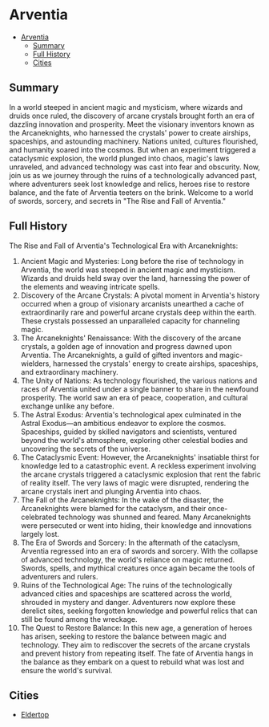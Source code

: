 # Arventia

- [Arventia](#arventia)
  - [Summary](#summary)
  - [Full History](#full-history)
  - [Cities](#cities)

## Summary

In a world steeped in ancient magic and mysticism, where wizards and druids once ruled, the discovery of arcane crystals brought forth an era of dazzling innovation and prosperity. Meet the visionary inventors known as the Arcaneknights, who harnessed the crystals' power to create airships, spaceships, and astounding machinery. Nations united, cultures flourished, and humanity soared into the cosmos. But when an experiment triggered a cataclysmic explosion, the world plunged into chaos, magic's laws unraveled, and advanced technology was cast into fear and obscurity. Now, join us as we journey through the ruins of a technologically advanced past, where adventurers seek lost knowledge and relics, heroes rise to restore balance, and the fate of Arventia teeters on the brink. Welcome to a world of swords, sorcery, and secrets in "The Rise and Fall of Arventia." 

## Full History

The Rise and Fall of Arventia's Technological Era with Arcaneknights:
1. Ancient Magic and Mysteries: Long before the rise of technology in Arventia, the world was steeped in ancient magic and mysticism. Wizards and druids held sway over the land, harnessing the power of the elements and weaving intricate spells.
2. Discovery of the Arcane Crystals: A pivotal moment in Arventia's history occurred when a group of visionary arcanists unearthed a cache of extraordinarily rare and powerful arcane crystals deep within the earth. These crystals possessed an unparalleled capacity for channeling magic.
3. The Arcaneknights' Renaissance: With the discovery of the arcane crystals, a golden age of innovation and progress dawned upon Arventia. The Arcaneknights, a guild of gifted inventors and magic-wielders, harnessed the crystals' energy to create airships, spaceships, and extraordinary machinery.
4. The Unity of Nations: As technology flourished, the various nations and races of Arventia united under a single banner to share in the newfound prosperity. The world saw an era of peace, cooperation, and cultural exchange unlike any before.
5. The Astral Exodus: Arventia's technological apex culminated in the Astral Exodus—an ambitious endeavor to explore the cosmos. Spaceships, guided by skilled navigators and scientists, ventured beyond the world's atmosphere, exploring other celestial bodies and uncovering the secrets of the universe.
6. The Cataclysmic Event: However, the Arcaneknights' insatiable thirst for knowledge led to a catastrophic event. A reckless experiment involving the arcane crystals triggered a cataclysmic explosion that rent the fabric of reality itself. The very laws of magic were disrupted, rendering the arcane crystals inert and plunging Arventia into chaos.
7. The Fall of the Arcaneknights: In the wake of the disaster, the Arcaneknights were blamed for the cataclysm, and their once-celebrated technology was shunned and feared. Many Arcaneknights were persecuted or went into hiding, their knowledge and innovations largely lost.
8. The Era of Swords and Sorcery: In the aftermath of the cataclysm, Arventia regressed into an era of swords and sorcery. With the collapse of advanced technology, the world's reliance on magic returned. Swords, spells, and mythical creatures once again became the tools of adventurers and rulers.
9. Ruins of the Technological Age: The ruins of the technologically advanced cities and spaceships are scattered across the world, shrouded in mystery and danger. Adventurers now explore these derelict sites, seeking forgotten knowledge and powerful relics that can still be found among the wreckage.
10. The Quest to Restore Balance: In this new age, a generation of heroes has arisen, seeking to restore the balance between magic and technology. They aim to rediscover the secrets of the arcane crystals and prevent history from repeating itself. The fate of Arventia hangs in the balance as they embark on a quest to rebuild what was lost and ensure the world's survival.


## Cities

- [Eldertop](https://github.com/mspencedm/Arventia/blob/main/Locations/Eldertop.md)



